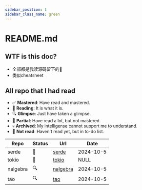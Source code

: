 ```yaml
---
sidebar_position: 1
sidebar_class_name: green
---
```

# README.md

## WTF is this doc?
- 全部都是我读源码留下的💩
- 类似cheatsheet

## All repo that I had read
- ✅ **Mastered**: Have read and mastered.
- 🧐 **Reading**: It is what it is.
- 🔍 **Glimpse**: Just have taken a glimpse.
- 💩 **Partial**: Have read a lot, but not mastered.
- 💀 **Archived**: My intelligense cannot support me to understand.
- 🚧 **Not read**: Haven't read yet, but in to-do list.

| Repo | Status | Url | Date |
|----------|----------|----------|----------|
| serde | 💩 | [serde](https://github.com/serde-rs/serde) | 2024-10-5 |
| tokio | 🚧 | [tokio](https://github.com/tokio-rs/tokio) | NULL |
| nalgebra | 🔍 | [nalgebra](https://github.com/dimforge/nalgebra) | 2024-10-5 |
| tao | 🔍 | [tao](https://github.com/tauri-app/tao) | 2024-10-5 |
